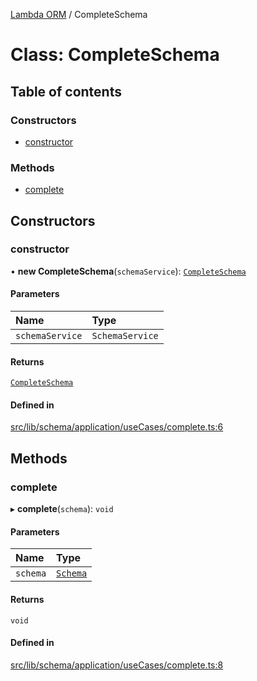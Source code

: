 [Lambda ORM](../README.md) / CompleteSchema

# Class: CompleteSchema

## Table of contents

### Constructors

- [constructor](CompleteSchema.md#constructor)

### Methods

- [complete](CompleteSchema.md#complete)

## Constructors

### constructor

• **new CompleteSchema**(`schemaService`): [`CompleteSchema`](CompleteSchema.md)

#### Parameters

| Name | Type |
| :------ | :------ |
| `schemaService` | `SchemaService` |

#### Returns

[`CompleteSchema`](CompleteSchema.md)

#### Defined in

[src/lib/schema/application/useCases/complete.ts:6](https://github.com/lambda-orm/lambdaorm-base/blob/ba4a653/src/lib/schema/application/useCases/complete.ts#L6)

## Methods

### complete

▸ **complete**(`schema`): `void`

#### Parameters

| Name | Type |
| :------ | :------ |
| `schema` | [`Schema`](../interfaces/Schema.md) |

#### Returns

`void`

#### Defined in

[src/lib/schema/application/useCases/complete.ts:8](https://github.com/lambda-orm/lambdaorm-base/blob/ba4a653/src/lib/schema/application/useCases/complete.ts#L8)
